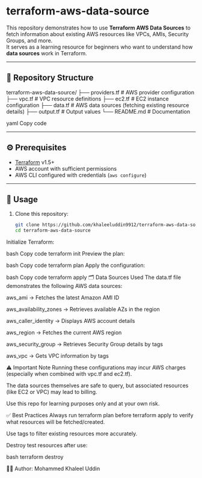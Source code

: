 # terraform-aws-data-source

This repository demonstrates how to use **Terraform AWS Data Sources** to fetch information about existing AWS resources like VPCs, AMIs, Security Groups, and more.  
It serves as a learning resource for beginners who want to understand how **data sources** work in Terraform.

---

## 📂 Repository Structure

terraform-aws-data-source/
├── providers.tf # AWS provider configuration
├── vpc.tf # VPC resource definitions
├── ec2.tf # EC2 instance configuration
├── data.tf # AWS data sources (fetching existing resource details)
├── output.tf # Output values
└── README.md # Documentation

yaml
Copy code

---

## ⚙️ Prerequisites

- [Terraform](https://developer.hashicorp.com/terraform/downloads) v1.5+
- AWS account with sufficient permissions
- AWS CLI configured with credentials (`aws configure`)

---

## 📌 Usage

1. Clone this repository:
   ```bash
   git clone https://github.com/khaleeluddin9912/terraform-aws-data-source.git
   cd terraform-aws-data-source
Initialize Terraform:

bash
Copy code
terraform init
Preview the plan:

bash
Copy code
terraform plan
Apply the configuration:

bash
Copy code
terraform apply
🗂️ Data Sources Used
The data.tf file demonstrates the following AWS data sources:

aws_ami → Fetches the latest Amazon AMI ID

aws_availability_zones → Retrieves available AZs in the region

aws_caller_identity → Displays AWS account details

aws_region → Fetches the current AWS region

aws_security_group → Retrieves Security Group details by tags

aws_vpc → Gets VPC information by tags

⚠️ Important Note
Running these configurations may incur AWS charges (especially when combined with vpc.tf and ec2.tf).

The data sources themselves are safe to query, but associated resources (like EC2 or VPC) may lead to billing.

Use this repo for learning purposes only and at your own risk.

✅ Best Practices
Always run terraform plan before terraform apply to verify what resources will be fetched/created.

Use tags to filter existing resources more accurately.

Destroy test resources after use:

bash
terraform destroy

👨‍💻 Author: Mohammed Khaleel Uddin
